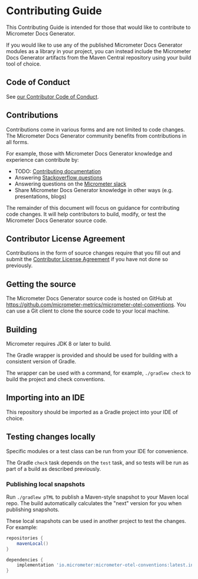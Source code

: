 # Contributing Guide

This Contributing Guide is intended for those that would like to contribute to Micrometer Docs Generator.

If you would like to use any of the published Micrometer Docs Generator modules as a library in your project, you can instead
include the Micrometer Docs Generator artifacts from the Maven Central repository using your build tool of choice.

## Code of Conduct

See [our Contributor Code of Conduct](https://github.com/micrometer-metrics/.github/blob/main/CODE_OF_CONDUCT.md).

## Contributions

Contributions come in various forms and are not limited to code changes. The Micrometer Docs Generator community benefits from
contributions in all forms.

For example, those with Micrometer Docs Generator knowledge and experience can contribute by:

* TODO: [Contributing documentation]()
* Answering [Stackoverflow questions](https://stackoverflow.com/tags/micrometer-otel-conventions)
* Answering questions on the [Micrometer slack](https://slack.micrometer.io)
* Share Micrometer Docs Generator knowledge in other ways (e.g. presentations, blogs)

The remainder of this document will focus on guidance for contributing code changes. It will help contributors to build,
modify, or test the Micrometer Docs Generator source code.

## Contributor License Agreement

Contributions in the form of source changes require that you fill out and submit
the [Contributor License Agreement](https://cla.pivotal.io/sign/pivotal) if you have not done so previously.

## Getting the source

The Micrometer Docs Generator source code is hosted on GitHub at https://github.com/micrometer-metrics/micrometer-otel-conventions. You can use a
Git client to clone the source code to your local machine.

## Building

Micrometer requires JDK 8 or later to build.

The Gradle wrapper is provided and should be used for building with a consistent version of Gradle.

The wrapper can be used with a command, for example, `./gradlew check` to build the project and check conventions.

## Importing into an IDE

This repository should be imported as a Gradle project into your IDE of choice.

## Testing changes locally

Specific modules or a test class can be run from your IDE for convenience.

The Gradle `check` task depends on the `test` task, and so tests will be run as part of a build as described previously.

### Publishing local snapshots

Run `./gradlew pTML` to publish a Maven-style snapshot to your Maven local repo. The build automatically calculates
the "next" version for you when publishing snapshots.

These local snapshots can be used in another project to test the changes. For example:

```groovy
repositories {
    mavenLocal()
}

dependencies {
    implementation 'io.micrometer:micrometer-otel-conventions:latest.integration'
}
```
